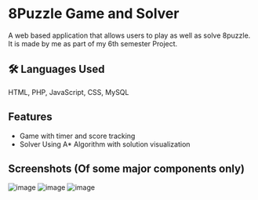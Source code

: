 
# 8Puzzle Game and Solver

A web based application that allows users to play as well as solve 8puzzle. It is made by me as part of my 6th semester Project.



## 🛠 Languages Used
HTML, PHP, JavaScript, CSS, MySQL


## Features

- Game with timer and score tracking
- Solver Using A* Algorithm with solution visualization


## Screenshots (Of some major components only)

![image](https://github.com/user-attachments/assets/7a6bab02-ba6b-4c7d-8e59-4ccadff74933)
![image](https://github.com/user-attachments/assets/07d18117-031f-48d2-af4b-bc6bcba010ab)
![image](https://github.com/user-attachments/assets/3ca628f6-a5e2-4663-abc9-40523a170b9f)
